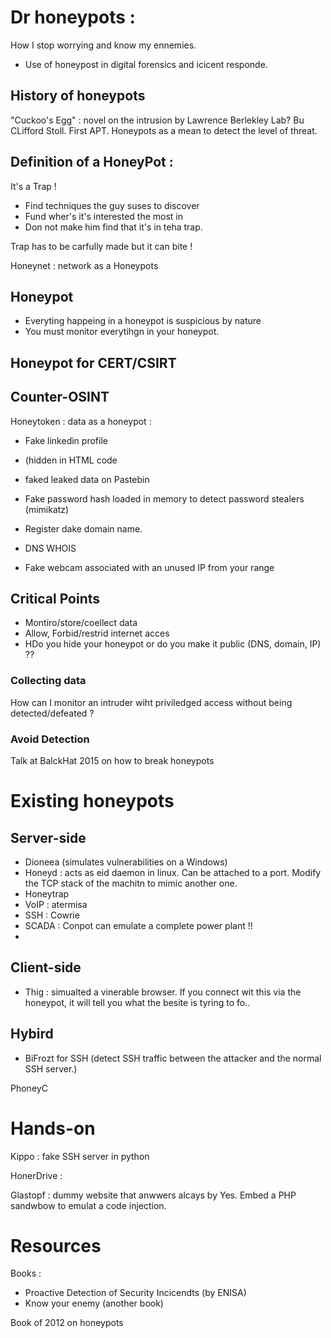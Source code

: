 # Dr honeypots :
How I stop worrying and know my ennemies.



* Use of honeypost  in digital forensics and icicent responde.


## History of honeypots

"Cuckoo's Egg" : novel on the intrusion by Lawrence Berlekley Lab? Bu CLifford Stoll.
First APT.
Honeypots as a mean to detect the level of threat.


## Definition of a HoneyPot :
It's a Trap !

* Find techniques the guy suses to discover
* Fund wher's it's interested the most in
* Don not make him find that it's in teha trap.


Trap has to be carfully made but it can bite !

Honeynet : network as a Honeypots

## Honeypot
* Everyting happeing in a honeypot is suspicious by nature
* You must monitor everytihgn in your honeypot.


## Honeypot for CERT/CSIRT

## Counter-OSINT
Honeytoken : data as a honeypot :
* Fake linkedin profile
* (hidden in HTML code
* faked leaked data on Pastebin
* Fake password hash loaded in memory to detect password stealers (mimikatz)

* Register dake domain name.
* DNS WHOIS
* Fake webcam associated with an unused IP from your range

## Critical Points
- Montiro/store/coellect data
- Allow, Forbid/restrid internet acces
- HDo you hide your honeypot or do you make it public (DNS, domain, IP) ??

### Collecting data
How can I monitor an intruder wiht priviledged access without being detected/defeated ?
### Avoid Detection
Talk at BalckHat 2015 on how to break honeypots

# Existing honeypots

## Server-side
* Dioneea (simulates vulnerabilities on a Windows)
* Honeyd : acts as eid daemon in linux. Can be attached to a port.
        Modify the TCP stack of the machitn to mimic another one.
* Honeytrap
* VoIP : atermisa
* SSH : Cowrie
* SCADA : Conpot can emulate a complete power plant !!
*
## Client-side
* Thig : simualted a vinerable browser.
If you connect wit this via the honeypot, it will tell you what the besite is tyring to fo..


## Hybird
* BiFrozt for SSH (detect SSH traffic between the attacker and the normal SSH server.)

PhoneyC


# Hands-on

Kippo : fake SSH server in python


HonerDrive :



Glastopf : dummy website that anwwers alcays by Yes.
    Embed a PHP sandwbow to emulat a code injection.




# Resources

Books :
* Proactive Detection of Security Incicendts (by ENISA)
* Know your enemy (another book)

Book of 2012 on honeypots

